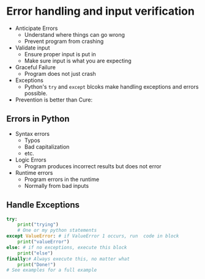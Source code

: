 # Error handling and input verification

- Anticipate Errors
  - Understand where things can go wrong
  - Prevent program from crashing
- Validate input
  - Ensure proper input is put in
  - Make sure input is what you are expecting
- Graceful Failure
  - Program does not just crash
- Exceptions
  - Python's `try` and `except` blcoks make handling exceptions and errors possible.
- Prevention is better than Cure:

## Errors in Python
- Syntax errors
  - Typos
  - Bad capitalization
  - etc.
- Logic Errors
  - Program produces incorrect results but does not error
- Runtime errors
  - Program errors in the runtime
  - Normally from bad inputs

## Handle Exceptions
```python
try:
    print("trying")
    # One or my python statements
except ValueError: # if ValueError 1 occurs, run  code in block
    print("valueError")
else: # if no exceptions, execute this block
    print("else")
finally:# Always execute this, no matter what
    print("Done!")
# See examples for a full example
```